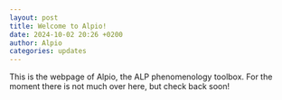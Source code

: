 ```yaml
---
layout: post
title: Welcome to Alpio!
date: 2024-10-02 20:26 +0200
author: Alpio
categories: updates
---
```


This is the webpage of Alpio, the ALP phenomenology toolbox. For the moment there is not much over here, but check back soon!
